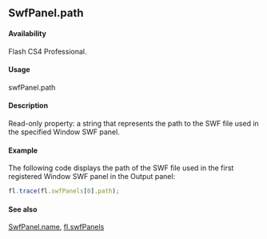 ## SwfPanel.path

#### Availability

Flash CS4 Professional.

#### Usage

swfPanel.path

#### Description

Read-only property: a string that represents the path to the SWF file used in the specified Window SWF panel.

#### Example

The following code displays the path of the SWF file used in the first registered Window SWF panel in the Output panel:

```javascript
fl.trace(fl.swfPanels[0].path);
```

#### See also

[SwfPanel.name](../SwfPanel_object/SwfPanel3.md), [fl.swfPanels](../flash_object_(fl)/fl74.md)
